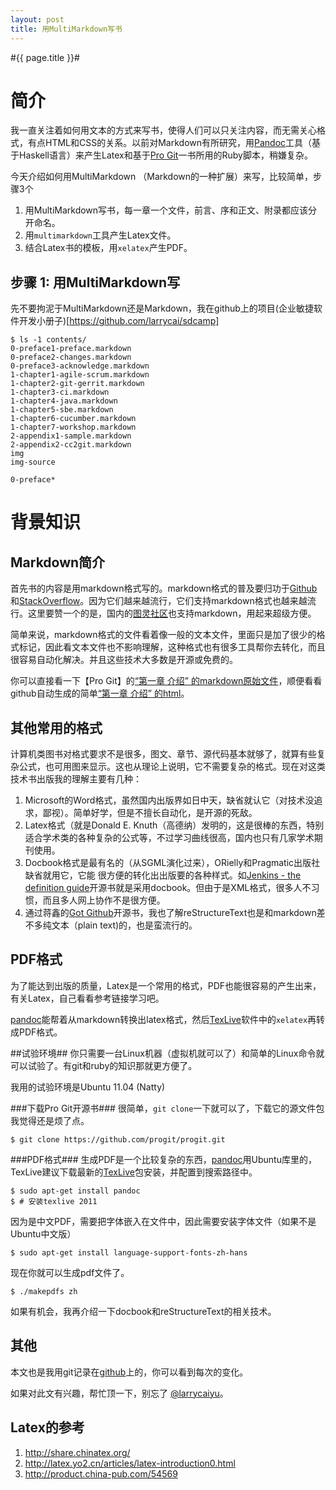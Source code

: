 ```yaml
---
layout: post
title: 用MultiMarkdown写书
---
```

#{{ page.title }}#

# 简介 #

我一直关注着如何用文本的方式来写书，使得人们可以只关注内容，而无需关心格式，有点HTML和CSS的关系。以前对Markdown有所研究，用[Pandoc](http://johnmacfarlane.net/pandoc/)工具（基于Haskell语言）来产生Latex和基于[Pro Git](http://progit.org/)一书所用的Ruby脚本，稍嫌复杂。

今天介绍如何用MultiMarkdown （Markdown的一种扩展）来写，比较简单，步骤3个

1. 用MultiMarkdown写书，每一章一个文件，前言、序和正文、附录都应该分开命名。
2. 用`multimarkdown`工具产生Latex文件。
3. 结合Latex书的模板，用`xelatex`产生PDF。

## 步骤 1: 用MultiMarkdown写 ##

先不要拘泥于MultiMarkdown还是Markdown，我在github上的项目(企业敏捷软件开发小册子)[https://github.com/larrycai/sdcamp]

	$ ls -1 contents/
	0-preface1-preface.markdown
	0-preface2-changes.markdown
	0-preface3-acknowledge.markdown
	1-chapter1-agile-scrum.markdown
	1-chapter2-git-gerrit.markdown
	1-chapter3-ci.markdown
	1-chapter4-java.markdown
	1-chapter5-sbe.markdown
	1-chapter6-cucumber.markdown
	1-chapter7-workshop.markdown
	2-appendix1-sample.markdown
	2-appendix2-cc2git.markdown
	img
	img-source

`0-preface*` 

# 背景知识 #
## Markdown简介 ##

首先书的内容是用markdown格式写的。markdown格式的普及要归功于[Github](github.com)和[StackOverflow](http://stackoverflow.com/)。因为它们越来越流行，它们支持markdown格式也越来越流行。这里要赞一个的是，国内的[图灵社区](http://www.ituring.com.cn/)也支持markdown，用起来超级方便。

简单来说，markdown格式的文件看着像一般的文本文件，里面只是加了很少的格式标记，因此看文本文件也不影响理解，这种格式也有很多工具帮你去转化，而且很容易自动化解决。并且这些技术大多数是开源或免费的。




你可以直接看一下【Pro Git】的[“第一章 介绍” 的markdown原始文件](https://raw.github.com/progit/progit/master/zh/01-introduction/01-chapter1.markdown)，顺便看看github自动生成的简单[“第一章 介绍” 的html](https://github.com/progit/progit/blob/master/zh/01-introduction/01-chapter1.markdown)。

## 其他常用的格式 ##

计算机类图书对格式要求不是很多，图文、章节、源代码基本就够了，就算有些复杂公式，也可用图来显示。这也从理论上说明，它不需要复杂的格式。现在对这类技术书出版我的理解主要有几种：

 1. Microsoft的Word格式，虽然国内出版界如日中天，缺省就认它（对技术没追求，鄙视）。简单好学，但是不擅长自动化，是开源的死敌。
 2. Latex格式（就是Donald E. Knuth（高德纳）发明的，这是很棒的东西，特别适合学术类的各种复杂的公式等，不过学习曲线很高，国内也只有几家学术期刊使用。
 3. Docbook格式是最有名的（从SGML演化过来），ORielly和Pragmatic出版社缺省就用它，它能    很方便的转化出出版要的各种样式。如[Jenkins - the definition guide](http://www.wakaleo.com/books/jenkins-the-definitive-guide)开源书就是采用docbook。但由于是XML格式，很多人不习惯，而且多人网上协作不是很方便。
 4. 通过蒋鑫的[Got Github](http://www.worldhello.net/gotgithub/)开源书，我也了解reStructureText也是和markdown差不多纯文本（plain text)的，也是蛮流行的。


## PDF格式 ##
为了能达到出版的质量，Latex是一个常用的格式，PDF也能很容易的产生出来，有关Latex，自己看看参考链接学习吧。

[pandoc](http://johnmacfarlane.net/pandoc/)能帮着从markdown转换出latex格式，然后[TexLive](http://www.tug.org/texlive/)软件中的`xelatex`再转成PDF格式。

##试验环境##
你只需要一台Linux机器（虚拟机就可以了）和简单的Linux命令就可以试验了。有git和ruby的知识那就更方便了。

我用的试验环境是Ubuntu 11.04 (Natty)

###下载Pro Git开源书###
很简单，`git clone`一下就可以了，下载它的源文件包我觉得还是烦了点。
    
	$ git clone https://github.com/progit/progit.git
	
	
###PDF格式###
生成PDF是一个比较复杂的东西，[pandoc](http://johnmacfarlane.net/pandoc/)用Ubuntu库里的，TexLive建议下载最新的[TexLive](http://www.tug.org/texlive/)包安装，并配置到搜索路径中。
    
    $ sudo apt-get install pandoc 
	$ # 安装texlive 2011

因为是中文PDF，需要把字体嵌入在文件中，因此需要安装字体文件（如果不是Ubuntu中文版）

    $ sudo apt-get install language-support-fonts-zh-hans

现在你就可以生成pdf文件了。

    $ ./makepdfs zh	

 
如果有机会，我再介绍一下docbook和reStructureText的相关技术。 
   
## 其他 ##

本文也是我用git记录在[github](https://github.com/larrycai/larrycai.github.com)上的，你可以看到每次的变化。
    
如果对此文有兴趣，帮忙顶一下，别忘了 [@larrycaiyu](http://weibo.com/larrycaiyu)。
    
## Latex的参考 ##
 1. http://share.chinatex.org/	
 2. http://latex.yo2.cn/articles/latex-introduction0.html
 3. http://product.china-pub.com/54569